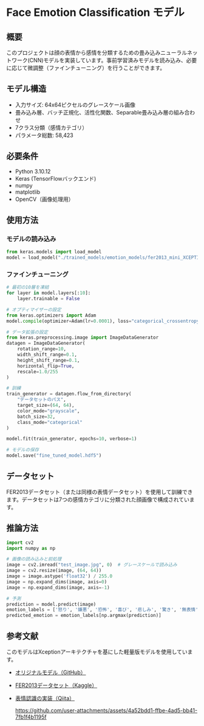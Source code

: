 # Face Emotion Classification モデル

## 概要
このプロジェクトは顔の表情から感情を分類するための畳み込みニューラルネットワーク(CNN)モデルを実装しています。事前学習済みモデルを読み込み、必要に応じて微調整（ファインチューニング）を行うことができます。

## モデル構造
- 入力サイズ: 64x64ピクセルのグレースケール画像
- 畳み込み層、バッチ正規化、活性化関数、Separable畳み込み層の組み合わせ
- 7クラス分類（感情カテゴリ）
- パラメータ総数: 58,423

## 必要条件
- Python 3.10.12
- Keras (TensorFlowバックエンド)
- numpy
- matplotlib
- OpenCV（画像処理用）

## 使用方法

### モデルの読み込み
```python
from keras.models import load_model
model = load_model("./trained_models/emotion_models/fer2013_mini_XCEPTION.hdf5")
```

### ファインチューニング
```python
# 最初の10層を凍結
for layer in model.layers[:10]:
    layer.trainable = False

# オプティマイザーの設定
from keras.optimizers import Adam
model.compile(optimizer=Adam(lr=0.0001), loss="categorical_crossentropy", metrics=["accuracy"])

# データ拡張の設定
from keras.preprocessing.image import ImageDataGenerator
datagen = ImageDataGenerator(
    rotation_range=10,
    width_shift_range=0.1,
    height_shift_range=0.1,
    horizontal_flip=True,
    rescale=1.0/255
)

# 訓練
train_generator = datagen.flow_from_directory(
    "データセットのパス",
    target_size=(64, 64),
    color_mode="grayscale",
    batch_size=32,
    class_mode="categorical"
)

model.fit(train_generator, epochs=10, verbose=1)

# モデルの保存
model.save("fine_tuned_model.hdf5")
```

## データセット
FER2013データセット（または同様の表情データセット）を使用して訓練できます。データセットは7つの感情カテゴリに分類された顔画像で構成されています。

## 推論方法
```python
import cv2
import numpy as np

# 画像の読み込みと前処理
image = cv2.imread("test_image.jpg", 0)  # グレースケールで読み込み
image = cv2.resize(image, (64, 64))
image = image.astype('float32') / 255.0
image = np.expand_dims(image, axis=0)
image = np.expand_dims(image, axis=-1)

# 予測
prediction = model.predict(image)
emotion_labels = ['怒り', '嫌悪', '恐怖', '喜び', '悲しみ', '驚き', '無表情']
predicted_emotion = emotion_labels[np.argmax(prediction)]
```

## 参考文献
このモデルはXceptionアーキテクチャを基にした軽量版モデルを使用しています。

- [オリジナルモデル（GitHub）](https://github.com/oarriaga/face_classification/blob/master/trained_models/emotion_models/fer2013_mini_XCEPTION.102-0.66.hdf5)
- [FER2013データセット（Kaggle）](https://www.kaggle.com/datasets/msambare/fer2013)
- [表情認識の実装（Qiita）](https://qiita.com/k-keita/items/e27e4eefc8c009ecdeab)

  https://github.com/user-attachments/assets/4a52bdd1-ffbe-4ad5-bb41-7fb1f4b1195f
